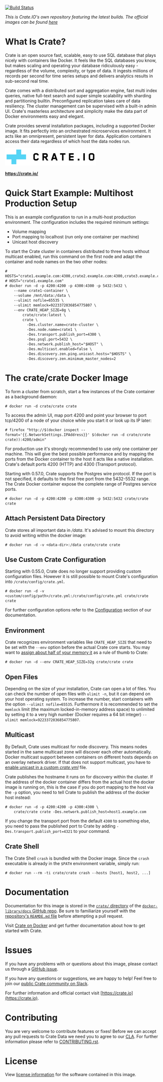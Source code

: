 [![Build Status](https://travis-ci.org/crate/docker-crate.svg?branch=master)](https://travis-ci.org/crate/docker-crate)

*This is Crate.IO's own repository featuring the latest builds. The
official images can be found [here](https://hub.docker.com/_/crate/)*

# What Is Crate?

Crate is an open source fast, scalable, easy to use SQL database that plays
nicely with containers like Docker. It feels like the SQL databases you know,
but makes scaling and operating your database ridiculously easy - regardless of
the volume, complexity, or type of data. It ingests millions of records per
second for time series setups and delivers analytics results in sub-second real
time.

Crate comes with a distributed sort and aggregation engine, fast multi index
queries, native full-text search and super simple scalability with sharding and
partitioning builtin. Preconfigured replication takes care of data resiliency.
The cluster management can be supervised with a built-in admin UI. Crate's
masterless architecture and simplicity make the data part of Docker environments
easy and elegant.

Crate provides several installation packages, including a supported Docker
image. It fits perfectly into an orchestrated microservices environment. It acts
like an omnipresent, persistent layer for data. Application
containers access their data regardless of which host the data nodes run.

![logo](https://raw.githubusercontent.com/docker-library/docs/2517900006ae5f4c03c1d43235930c59f4614394/crate/logo.png)

**https://crate.io/**

# Quick Start Example: Multihost Production Setup

This is an example configuration to run in a multi-host production environment.
The configuration includes the required minimum settings:
 - Volume mapping
 - Port mapping to localhost (run only one container per machine)
 - Unicast host discovery

To start the Crate cluster in containers distributed to three hosts without
multicast enabled, run this command on the first node and adapt the container
and node names on the two other nodes:

```console
# HOSTS="crate1.example.com:4300,crate2.example.com:4300,crate3.example.com:4300"
# HOST="crate1.example.com"
# docker run -d -p 4200:4200 -p 4300:4300 -p 5432:5432 \
    --name crate1-container \
    --volume /mnt/data:/data \
    --ulimit nofile=65535 \
    --ulimit memlock=9223372036854775807 \
    --env CRATE_HEAP_SIZE=8g \
        crate/crate:latest \
        crate \
          -Des.cluster.name=crate-cluster \
          -Des.node.name=crate1 \
          -Des.transport.publish_port=4300 \
          -Des.psql.port=5432 \
          -Des.network.publish_host="$HOST" \
          -Des.multicast.enabled=false \
          -Des.discovery.zen.ping.unicast.hosts="$HOSTS" \
          -Des.discovery.zen.minimum_master_nodes=2
```

# The crate/crate Docker Image

To form a cluster from scratch, start a few instances of the Crate container as a background
daemon:

```console
# docker run -d crate/crate crate
```

To access the admin UI, map port 4200 and point your browser to port tcp/4200 of
a node of your choice while you start it or look up its IP later:

```console
# firefox "http://$(docker inspect --format='{{.NetworkSettings.IPAddress}}' $(docker run -d crate/crate crate)):4200/admin"
```

For production use it's strongly recommended to use only one container per
machine. This will give the best possible performance and by mapping
the ports from the Docker container to the host it acts like a native
installation. Crate's default ports 4200 (HTTP) and 4300 (Transport protocol).

Starting with 0.57.0, Crate supports the Postgres wire protocol. If the port
is not specified, it defaults to the first free port from the 5432-5532 range.
The Crate Docker container expose the complete range of Postgres service ports.

```console
# docker run -d -p 4200:4200 -p 4300:4300 -p 5432:5432 crate/crate crate
```

## Attach Persistent Data Directory

Crate stores all important data in _/data_. It's advised to mount this
directory to avoid writing within the docker image:

```console
# docker run -d -v <data-dir>:/data crate/crate crate
```

## Use Custom Crate Configuration

Starting with 0.55.0, Crate does no longer support providing custom
configuration files. However it is still possible to mount Crate's configuration
into `/crate/config/crate.yml`.

```console
# docker run -d -v <custom/config/path>/crate.yml:/crate/config/crate.yml crate/crate crate
```


For further configuration options refer to the
[Configuration](https://crate.io/docs/stable/configuration.html) section of our
documentation.

## Environment

Crate recognizes environment variables like `CRATE_HEAP_SIZE` that need to be
set with the `--env` option before the actual Crate core starts. You may want to
[assign about half of your memory
it](https://crate.io/docs/reference/en/latest/configuration.html#crate-heap-size)
as a rule of thumb to Crate:

```console
# docker run -d --env CRATE_HEAP_SIZE=32g crate/crate crate
```

## Open Files

Depending on the size of your installation, Crate can open a lot of files. You
can check the number of open files with `ulimit -n`, but it can depend on your
host operating system. To increase the number, start containers with the option
`--ulimit nofile=65535`. Furthermore it is recommended to set the `memlock` limit
(the maximum locked-in-memory address space) to unlimited by setting it to a
very high number (Docker requires a 64 bit integer) `--ulimit memlock=9223372036854775807`.

## Multicast

By Default, Crate uses multicast for node discovery. This means nodes started in
the same multicast zone will discover each other automatically. Docker multicast
support between containers on different hosts depends on an overlay network
driver. If that does not support multicast, you have to [enable unicast in a
custom
_crate.yml_](https://crate.io/docs/reference/best_practice/multi_node_setup.html)
file.

Crate publishes the hostname it runs on for discovery within the cluster. If the
address of the docker container differs from the actual host the docker image is
running on, this is the case if you do port mapping to the host via the `-p`
option, you need to tell Crate to publish the address of the docker host
instead:

```console
# docker run -d -p 4200:4200 -p 4300:4300 \
    crate/crate crate -Des.network.publish_host=host1.example.com
```

If you change the transport port from the default `4300` to something else, you
need to pass the published port to Crate by adding
`-Des.transport.publish_port=4321` to your command.

## Crate Shell

The Crate Shell `crash` is bundled with the Docker image. Since the `crash`
executable is already in the `$PATH` environment variable, simply run:

```console
# docker run --rm -ti crate/crate crash --hosts [host1, host2, ...]
```

# Documentation

Documentation for this image is stored in the [`crate/` directory](https://github.com/docker-library/docs/tree/master/crate) of the [`docker-library/docs` GitHub repo](https://github.com/docker-library/docs). Be sure to familiarize yourself with the [repository's `REAMDE.md` file](https://github.com/docker-library/docs/blob/master/README.md) before attempting a pull request.

Visit [Crate on Docker](https://crate.io/docs/install/containers/docker/) and get further documentation about how to get started with Crate.

# Issues

If you have any problems with or questions about this image, please
contact us through a [GitHub issue](https://github.com/crate/docker-crate/issues).


If you have any questions or suggestions, we are happy to help! Feel
free to join our [public Crate community on Slack](https://crate.io/docs/support/slackin/).

For further information and official contact visit
[https://crate.io](https://crate.io).

# Contributing

You are very welcome to contribute features or fixes! Before we can accept any pull requests to Crate Data we need you to agree to our [CLA](https://crate.io/community/contribute/). For further information please refer to [CONTRIBUTING.rst](https://github.com/crate/crate/blob/master/CONTRIBUTING.rst).

# License

View [license information](https://github.com/crate/crate/blob/master/LICENSE.txt) for the software contained in this image.
